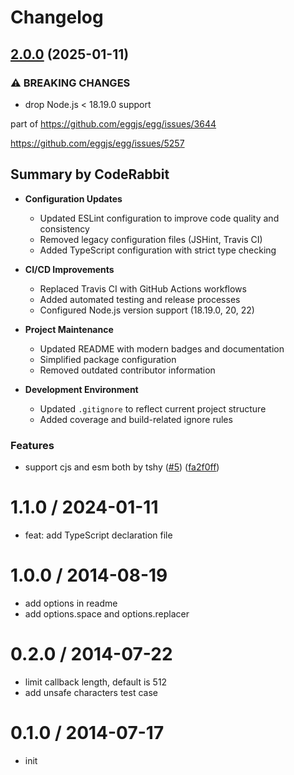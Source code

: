 # Changelog

## [2.0.0](https://github.com/node-modules/jsonp-body/compare/v1.1.0...v2.0.0) (2025-01-11)


### ⚠ BREAKING CHANGES

* drop Node.js < 18.19.0 support

part of https://github.com/eggjs/egg/issues/3644

https://github.com/eggjs/egg/issues/5257

<!-- This is an auto-generated comment: release notes by coderabbit.ai
-->

## Summary by CodeRabbit

- **Configuration Updates**
  - Updated ESLint configuration to improve code quality and consistency
  - Removed legacy configuration files (JSHint, Travis CI)
  - Added TypeScript configuration with strict type checking

- **CI/CD Improvements**
  - Replaced Travis CI with GitHub Actions workflows
  - Added automated testing and release processes
  - Configured Node.js version support (18.19.0, 20, 22)

- **Project Maintenance**
  - Updated README with modern badges and documentation
  - Simplified package configuration
  - Removed outdated contributor information

- **Development Environment**
  - Updated `.gitignore` to reflect current project structure
  - Added coverage and build-related ignore rules

<!-- end of auto-generated comment: release notes by coderabbit.ai -->

### Features

* support cjs and esm both by tshy ([#5](https://github.com/node-modules/jsonp-body/issues/5)) ([fa2f0ff](https://github.com/node-modules/jsonp-body/commit/fa2f0ffa04c7f2aad3e9a3e298bb9ed87fdd2982))

1.1.0 / 2024-01-11
==================

 * feat: add TypeScript declaration file

1.0.0 / 2014-08-19
==================

 * add options in readme
 * add options.space and options.replacer

0.2.0 / 2014-07-22
==================

 * limit callback length, default is 512
 * add unsafe characters test case

0.1.0 / 2014-07-17
==================

 * init
